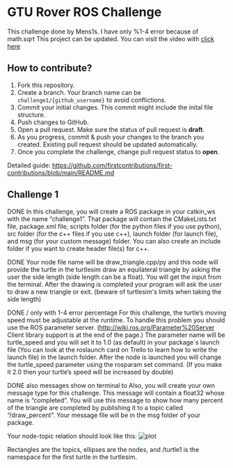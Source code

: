 # GTU Rover ROS Challenge
This challenge done by Mens1s.
I have only %1-4 error because of math.sqrt
This project can be updated.
You can visit the video with <a href =  "https://www.youtube.com/watch?v=Me62o9J9Zbk&feature=youtu.be&ab_channel=AhmetY."> click here </a>
## How to contribute?

1. Fork this repository.
2. Create a branch. Your branch name can be `challenge1/{github_username}` to avoid conflictions.
3. Commit your initial changes. This commit might include the inital file structure.
4. Push changes to GitHub.
5. Open a pull request. Make sure the status of pull request is **draft**.
6. As you progress, commit & push your changes to the branch you created. Existing pull request should be updated automatically.
7. Once you complete the challenge, change pull request status to **open**.

Detailed guide: https://github.com/firstcontributions/first-contributions/blob/main/README.md

## Challenge 1
DONE
In this challenge, you will create a ROS package in your catkin_ws with the name “challenge1”. That package will contain the CMakeLists.txt file, package.xml file, scripts folder (for the python files if you use python), src folder (for the c++ files if you use c++), launch folder (for launch file), and msg (for your custom message) folder. You can also create an include folder if you want to create header file(s) for c++.

DONE
Your node file name will be draw_triangle.cpp/py and this node will provide the turtle in the turtlesim draw an equilateral triangle by asking the user the side length (side length can be a float). You will get the input from the terminal. After the drawing is completed your program will ask the user to draw a new triangle or exit. (beware of turtlesim's limits when taking the side length)

DONE / only with 1-4 error percentage
For this challenge, the turtle’s moving speed must be adjustable at the runtime. To handle this problem you should use the ROS parameter server. (http://wiki.ros.org/Parameter%20Server Client library support is at the end of the page.)
The parameter name will be turtle_speed and you will set it to 1.0 (as default) in your package`s launch file (You can look at the roslaunch card on Trello to learn how to write the launch file) in the launch folder. After the node is launched you will change the turtle_speed parameter using the rosparam set command. (If you make it 2.0 then your turtle’s speed will be increased by double)

DONE also messages show on terminal to
Also, you will create your own message type for this challenge. This message will contain
a float32 whose name is “completed”. You will use this message to show how many percent of the triangle are completed by publishing it to a topic called “/draw_percent”. Your message file will be in the msg folder of your package.

Your node-topic relation should look like this:
![plot](./scheme1.png)

Rectangles are the topics, ellipses are the nodes, and /turtle1 is the namespace for the first turtle in the turtlesim.

